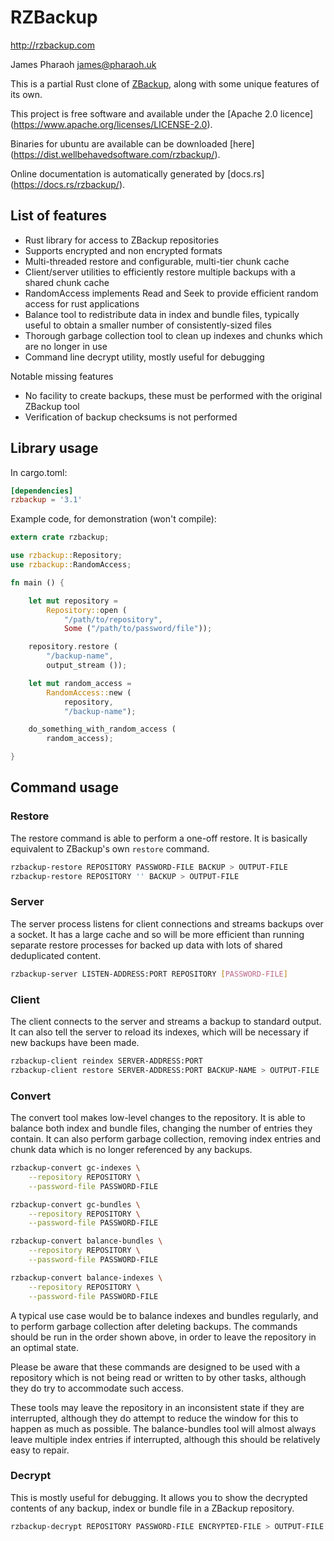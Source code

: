 # RZBackup

http://rzbackup.com

James Pharaoh <james@pharaoh.uk>

This is a partial Rust clone of [ZBackup](http://zbackup.org/), along with some
unique features of its own.

This project is free software and available under the [Apache 2.0 licence]
(https://www.apache.org/licenses/LICENSE-2.0).

Binaries for ubuntu are available can be downloaded [here]
(https://dist.wellbehavedsoftware.com/rzbackup/).

Online documentation is automatically generated by [docs.rs]
(https://docs.rs/rzbackup/).

## List of features

* Rust library for access to ZBackup repositories
* Supports encrypted and non encrypted formats
* Multi-threaded restore and configurable, multi-tier chunk cache
* Client/server utilities to efficiently restore multiple backups with a shared
  chunk cache
* RandomAccess implements Read and Seek to provide efficient random access for
  rust applications
* Balance tool to redistribute data in index and bundle files, typically useful
  to obtain a smaller number of consistently-sized files
* Thorough garbage collection tool to clean up indexes and chunks which are no
  longer in use
* Command line decrypt utility, mostly useful for debugging

Notable missing features

* No facility to create backups, these must be performed with the original
  ZBackup tool
* Verification of backup checksums is not performed

## Library usage

In cargo.toml:

```toml
[dependencies]
rzbackup = '3.1'
```

Example code, for demonstration (won't compile):

```rust
extern crate rzbackup;

use rzbackup::Repository;
use rzbackup::RandomAccess;

fn main () {

	let mut repository =
		Repository::open (
			"/path/to/repository",
			Some ("/path/to/password/file"));

	repository.restore (
		"/backup-name",
		output_stream ());

	let mut random_access =
		RandomAccess::new (
			repository,
			"/backup-name");

	do_something_with_random_access (
		random_access);

}
```

## Command usage

### Restore

The restore command is able to perform a one-off restore. It is basically
equivalent to ZBackup's own `restore` command.

```sh
rzbackup-restore REPOSITORY PASSWORD-FILE BACKUP > OUTPUT-FILE
rzbackup-restore REPOSITORY '' BACKUP > OUTPUT-FILE
```

### Server

The server process listens for client connections and streams backups over a
socket. It has a large cache and so will be more efficient than running separate
restore processes for backed up data with lots of shared deduplicated content.

```sh
rzbackup-server LISTEN-ADDRESS:PORT REPOSITORY [PASSWORD-FILE]
```

### Client

The client connects to the server and streams a backup to standard output. It
can also tell the server to reload its indexes, which will be necessary if new
backups have been made.

```sh
rzbackup-client reindex SERVER-ADDRESS:PORT
rzbackup-client restore SERVER-ADDRESS:PORT BACKUP-NAME > OUTPUT-FILE
```

### Convert

The convert tool makes low-level changes to the repository. It is able to
balance both index and bundle files, changing the number of entries they
contain. It can also perform garbage collection, removing index entries and
chunk data which is no longer referenced by any backups.

```sh
rzbackup-convert gc-indexes \
    --repository REPOSITORY \
    --password-file PASSWORD-FILE

rzbackup-convert gc-bundles \
    --repository REPOSITORY \
    --password-file PASSWORD-FILE

rzbackup-convert balance-bundles \
    --repository REPOSITORY \
    --password-file PASSWORD-FILE

rzbackup-convert balance-indexes \
    --repository REPOSITORY \
    --password-file PASSWORD-FILE
```

A typical use case would be to balance indexes and bundles regularly, and to
perform garbage collection after deleting backups. The commands should be run in
the order shown above, in order to leave the repository in an optimal state.

Please be aware that these commands are designed to be used with a repository
which is not being read or written to by other tasks, although they do try to
accommodate such access.

These tools may leave the repository in an inconsistent state if they are
interrupted, although they do attempt to reduce the window for this to happen as
much as possible. The balance-bundles tool will almost always leave multiple
index entries if interrupted, although this should be relatively easy to repair.

### Decrypt

This is mostly useful for debugging. It allows you to show the decrypted
contents of any backup, index or bundle file in a ZBackup repository.

```sh
rzbackup-decrypt REPOSITORY PASSWORD-FILE ENCRYPTED-FILE > OUTPUT-FILE
```
